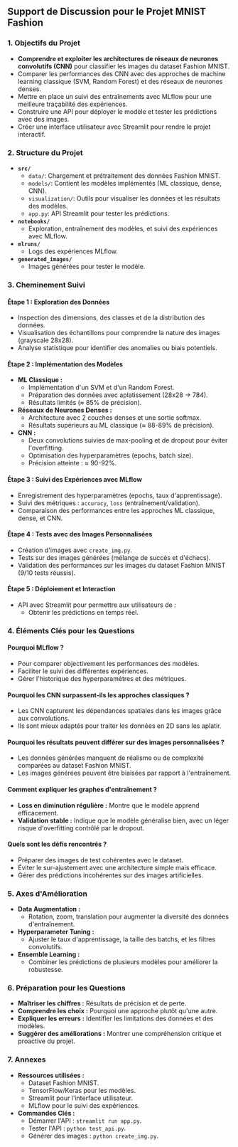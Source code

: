 ## Support de Discussion pour le Projet MNIST Fashion

### 1. **Objectifs du Projet**
- **Comprendre et exploiter les architectures de réseaux de neurones convolutifs (CNN)** pour classifier les images du dataset Fashion MNIST.
- Comparer les performances des CNN avec des approches de machine learning classique (SVM, Random Forest) et des réseaux de neurones denses.
- Mettre en place un suivi des entraînements avec MLflow pour une meilleure traçabilité des expériences.
- Construire une API pour déployer le modèle et tester les prédictions avec des images.
- Créer une interface utilisateur avec Streamlit pour rendre le projet interactif.

### 2. **Structure du Projet**
- **`src/`**
  - `data/`: Chargement et prétraitement des données Fashion MNIST.
  - `models/`: Contient les modèles implémentés (​ML classique, dense, CNN).
  - `visualization/`: Outils pour visualiser les données et les résultats des modèles.
  - `app.py`: API Streamlit pour tester les prédictions.
- **`notebooks/`**
  - Exploration, entraînement des modèles, et suivi des expériences avec MLflow.
- **`mlruns/`**
  - Logs des expériences MLflow.
- **`generated_images/`**
  - Images générées pour tester le modèle.

### 3. **Cheminement Suivi**
#### **Étape 1 : Exploration des Données**
- Inspection des dimensions, des classes et de la distribution des données.
- Visualisation des échantillons pour comprendre la nature des images (grayscale 28x28).
- Analyse statistique pour identifier des anomalies ou biais potentiels.

#### **Étape 2 : Implémentation des Modèles**
- **ML Classique :**
  - Implémentation d'un SVM et d'un Random Forest.
  - Préparation des données avec aplatissement (28x28 → 784).
  - Résultats limités (≈ 85% de précision).
- **Réseaux de Neurones Denses :**
  - Architecture avec 2 couches denses et une sortie softmax.
  - Résultats supérieurs au ML classique (≈ 88-89% de précision).
- **CNN :**
  - Deux convolutions suivies de max-pooling et de dropout pour éviter l'overfitting.
  - Optimisation des hyperparamètres (epochs, batch size).
  - Précision atteinte : ≈ 90-92%.

#### **Étape 3 : Suivi des Expériences avec MLflow**
- Enregistrement des hyperparamètres (epochs, taux d'apprentissage).
- Suivi des métriques : `accuracy`, `loss` (entraînement/validation).
- Comparaison des performances entre les approches ML classique, dense, et CNN.

#### **Étape 4 : Tests avec des Images Personnalisées**
- Création d'images avec `create_img.py`.
- Tests sur des images générées (mélange de succès et d'échecs).
- Validation des performances sur les images du dataset Fashion MNIST (9/10 tests réussis).

#### **Étape 5 : Déploiement et Interaction**
- API avec Streamlit pour permettre aux utilisateurs de :
  - Obtenir les prédictions en temps réel.

### 4. **Éléments Clés pour les Questions**

#### **Pourquoi MLflow ?**
- Pour comparer objectivement les performances des modèles.
- Faciliter le suivi des différentes expériences.
- Gérer l'historique des hyperparamètres et des métriques.

#### **Pourquoi les CNN surpassent-ils les approches classiques ?**
- Les CNN capturent les dépendances spatiales dans les images grâce aux convolutions.
- Ils sont mieux adaptés pour traiter les données en 2D sans les aplatir.

#### **Pourquoi les résultats peuvent différer sur des images personnalisées ?**
- Les données générées manquent de réalisme ou de complexité comparées au dataset Fashion MNIST.
- Les images générées peuvent être biaisées par rapport à l'entraînement.

#### **Comment expliquer les graphes d'entraînement ?**
- **Loss en diminution régulière :** Montre que le modèle apprend efficacement.
- **Validation stable :** Indique que le modèle généralise bien, avec un léger risque d'overfitting contrôlé par le dropout.

#### **Quels sont les défis rencontrés ?**
- Préparer des images de test cohérentes avec le dataset.
- Éviter le sur-ajustement avec une architecture simple mais efficace.
- Gérer des prédictions incohérentes sur des images artificielles.

### 5. **Axes d'Amélioration**
- **Data Augmentation :**
  - Rotation, zoom, translation pour augmenter la diversité des données d'entraînement.
- **Hyperparameter Tuning :**
  - Ajuster le taux d'apprentissage, la taille des batchs, et les filtres convolutifs.
- **Ensemble Learning :**
  - Combiner les prédictions de plusieurs modèles pour améliorer la robustesse.

### 6. **Préparation pour les Questions**
- **Maîtriser les chiffres :** Résultats de précision et de perte.
- **Comprendre les choix :** Pourquoi une approche plutôt qu'une autre.
- **Expliquer les erreurs :** Identifier les limitations des données et des modèles.
- **Suggérer des améliorations :** Montrer une compréhension critique et proactive du projet.

### 7. **Annexes**
- **Ressources utilisées :**
  - Dataset Fashion MNIST.
  - TensorFlow/Keras pour les modèles.
  - Streamlit pour l'interface utilisateur.
  - MLflow pour le suivi des expériences.
- **Commandes Clés :**
  - Démarrer l'API : `streamlit run app.py`.
  - Tester l'API : `python test_api.py`.
  - Générer des images : `python create_img.py`.